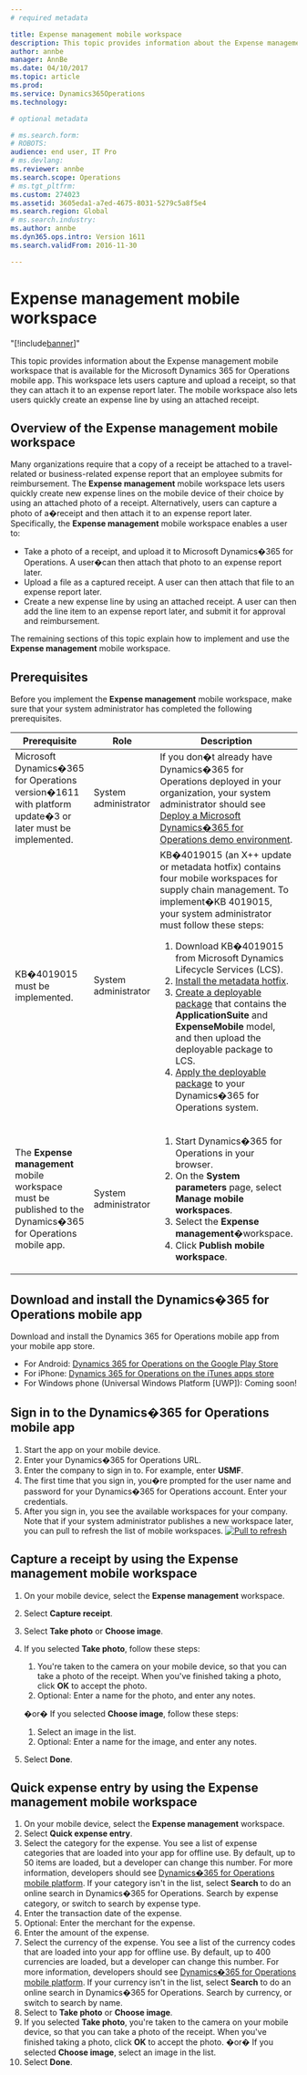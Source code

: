 ```yaml
---
# required metadata

title: Expense management mobile workspace
description: This topic provides information about the Expense management mobile workspace that is available for the Microsoft Dynamics 365 for Operations mobile app. This workspace lets users capture and upload a receipt, so that they can attach it to an expense report later. The mobile workspace also lets users quickly create an expense line by using an attached receipt.
author: annbe
manager: AnnBe
ms.date: 04/10/2017
ms.topic: article
ms.prod: 
ms.service: Dynamics365Operations
ms.technology: 

# optional metadata

# ms.search.form: 
# ROBOTS: 
audience: end user, IT Pro
# ms.devlang: 
ms.reviewer: annbe
ms.search.scope: Operations
# ms.tgt_pltfrm: 
ms.custom: 274023
ms.assetid: 3605eda1-a7ed-4675-8031-5279c5a8f5e4
ms.search.region: Global
# ms.search.industry: 
ms.author: annbe
ms.dyn365.ops.intro: Version 1611
ms.search.validFrom: 2016-11-30

---
```


# Expense management mobile workspace
"[!include[banner](includes/banner.md)]"


This topic provides information about the Expense management mobile workspace that is available for the Microsoft Dynamics 365 for Operations mobile app. This workspace lets users capture and upload a receipt, so that they can attach it to an expense report later. The mobile workspace also lets users quickly create an expense line by using an attached receipt.

Overview of the Expense management mobile workspace
---------------------------------------------------

Many organizations require that a copy of a receipt be attached to a travel-related or business-related expense report that an employee submits for reimbursement. The **Expense management** mobile workspace lets users quickly create new expense lines on the mobile device of their choice by using an attached photo of a receipt. Alternatively, users can capture a photo of a�receipt and then attach it to an expense report later. Specifically, the **Expense management** mobile workspace enables a user to:

-   Take a photo of a receipt, and upload it to Microsoft Dynamics�365 for Operations. A user�can then attach that photo to an expense report later.
-   Upload a file as a captured receipt. A user can then attach that file to an expense report later.
-   Create a new expense line by using an attached receipt. A user can then add the line item to an expense report later, and submit it for approval and reimbursement.

The remaining sections of this topic explain how to implement and use the **Expense management** mobile workspace.

## Prerequisites
Before you implement the **Expense management** mobile workspace, make sure that your system administrator has completed the following prerequisites.

<table>
<colgroup>
<col width="33%" />
<col width="33%" />
<col width="33%" />
</colgroup>
<thead>
<tr class="header">
<th>Prerequisite</th>
<th>Role</th>
<th>Description</th>
</tr>
</thead>
<tbody>
<tr class="odd">
<td>Microsoft Dynamics�365 for Operations version�1611 with platform update�3 or later must be implemented.</td>
<td>System administrator</td>
<td>If you don�t already have Dynamics�365 for Operations deployed in your organization, your system administrator should see <a href="http://ax.help.dynamics.com/en/wiki/deploy-an-ax7-demo-environment/">Deploy a Microsoft Dynamics�365 for Operations demo environment</a>.</td>
</tr>
<tr class="even">
<td>KB�4019015 must be implemented.</td>
<td>System administrator</td>
<td>KB�4019015 (an X++ update or metadata hotfix) contains four mobile workspaces for supply chain management. To implement�KB 4019015, your system administrator must follow these steps:
<ol>
<li>Download KB�4019015 from Microsoft Dynamics Lifecycle Services (LCS).</li>
<li><a href="https://ax.help.dynamics.com/en/wiki/configuring-and-installing-a-metadata-hotfix-package/">Install the metadata hotfix</a>.</li>
<li><a href="https://ax.help.dynamics.com/en/wiki/create-and-apply-a-deployable-package/">Create a deployable package</a> that contains the <strong>ApplicationSuite</strong> and <strong>ExpenseMobile</strong> model, and then upload the deployable package to LCS.</li>
<li><a href="https://ax.help.dynamics.com/en/wiki/apply-a-deployable-package-on-a-dynamics-ax-system/">Apply the deployable package</a> to your Dynamics�365 for Operations system.</li>
</ol></td>
</tr>
<tr class="odd">
<td>The <strong>Expense management</strong> mobile workspace must be published to the Dynamics�365 for Operations mobile app.</td>
<td>System administrator</td>
<td><ol>
<li>Start Dynamics�365 for Operations in your browser.</li>
<li>On the <strong>System parameters</strong> page, select <strong>Manage mobile workspaces</strong>.</li>
<li>Select the <strong>Expense management</strong>�workspace.</li>
<li>Click <strong>Publish mobile workspace</strong>.</li>
</ol></td>
</tr>
</tbody>
</table>

## Download and install the Dynamics�365 for Operations mobile app
Download and install the Dynamics 365 for Operations mobile app from your mobile app store.

-   For Android: [Dynamics 365 for Operations on the Google Play Store](https://play.google.com/store/apps/details?id=com.microsoft.dynamics365.operations.mobile)
-   For iPhone: [Dynamics 365 for Operations on the iTunes apps store](https://itunes.apple.com/us/app/dynamics-365-for-operations/id1180836730?mt=8)
-   For Windows phone (Universal Windows Platform \[UWP\]): Coming soon!

## Sign in to the Dynamics�365 for Operations mobile app
1.  Start the app on your mobile device.
2.  Enter your Dynamics�365 for Operations URL.
3.  Enter the company to sign in to. For example, enter **USMF**.
4.  The first time that you sign in, you�re prompted for the user name and password for your Dynamics�365 for Operations account. Enter your credentials.
5.  After you sign in, you see the available workspaces for your company. Note that if your system administrator publishes a new workspace later, you can pull to refresh the list of mobile workspaces. [![Pull to refresh](./media/pull-to-refresh-list-of-workspaces-183x300.png)](./media/pull-to-refresh-list-of-workspaces.png)

## Capture a receipt by using the Expense management mobile workspace
1.  On your mobile device, select the **Expense management** workspace.
2.  Select **Capture receipt**.
3.  Select **Take photo** or **Choose image**.
4.  If you selected **Take photo**, follow these steps:
    1.  You're taken to the camera on your mobile device, so that you can take a photo of the receipt. When you've finished taking a photo, click **OK** to accept the photo.
    2.  Optional: Enter a name for the photo, and enter any notes.

    �or� If you selected **Choose image**, follow these steps:
    1.  Select an image in the list.
    2.  Optional: Enter a name for the image, and enter any notes.

5.  Select **Done**.

## Quick expense entry by using the Expense management mobile workspace
1.  On your mobile device, select the **Expense management** workspace.
2.  Select **Quick expense entry**.
3.  Select the category for the expense. You see a list of expense categories that are loaded into your app for offline use. By default, up to 50 items are loaded, but a developer can change this number. For more information, developers should see [Dynamics�365 for Operations mobile platform](http://ax.help.dynamics.com/en/wiki/mobile-development-handbook/). If your category isn't in the list, select **Search** to do an online search in Dynamics�365 for Operations. Search by expense category, or switch to search by expense type.
4.  Enter the transaction date of the expense.
5.  Optional: Enter the merchant for the expense.
6.  Enter the amount of the expense.
7.  Select the currency of the expense. You see a list of the currency codes that are loaded into your app for offline use. By default, up to 400 currencies are loaded, but a developer can change this number. For more information, developers should see [Dynamics�365 for Operations mobile platform](http://ax.help.dynamics.com/en/wiki/mobile-development-handbook/). If your currency isn't in the list, select **Search** to do an online search in Dynamics�365 for Operations. Search by currency, or switch to search by name.
8.  Select to **Take photo** or **Choose image**.
9.  If you selected **Take photo**, you're taken to the camera on your mobile device, so that you can take a photo of the receipt. When you've finished taking a photo, click **OK** to accept the photo. �or� If you selected **Choose image**, select an image in the list.
10. Select **Done**.



